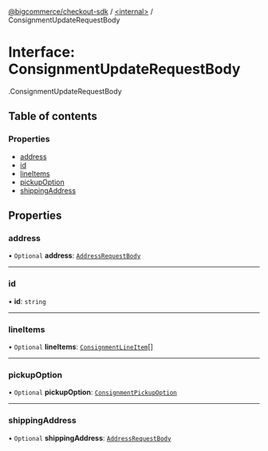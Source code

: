 [@bigcommerce/checkout-sdk](../README.md) / [<internal\>](../modules/internal_.md) / ConsignmentUpdateRequestBody

# Interface: ConsignmentUpdateRequestBody

[<internal>](../modules/internal_.md).ConsignmentUpdateRequestBody

## Table of contents

### Properties

- [address](internal_.ConsignmentUpdateRequestBody.md#address)
- [id](internal_.ConsignmentUpdateRequestBody.md#id)
- [lineItems](internal_.ConsignmentUpdateRequestBody.md#lineitems)
- [pickupOption](internal_.ConsignmentUpdateRequestBody.md#pickupoption)
- [shippingAddress](internal_.ConsignmentUpdateRequestBody.md#shippingaddress)

## Properties

### address

• `Optional` **address**: [`AddressRequestBody`](internal_.AddressRequestBody.md)

___

### id

• **id**: `string`

___

### lineItems

• `Optional` **lineItems**: [`ConsignmentLineItem`](internal_.ConsignmentLineItem.md)[]

___

### pickupOption

• `Optional` **pickupOption**: [`ConsignmentPickupOption`](internal_.ConsignmentPickupOption.md)

___

### shippingAddress

• `Optional` **shippingAddress**: [`AddressRequestBody`](internal_.AddressRequestBody.md)

